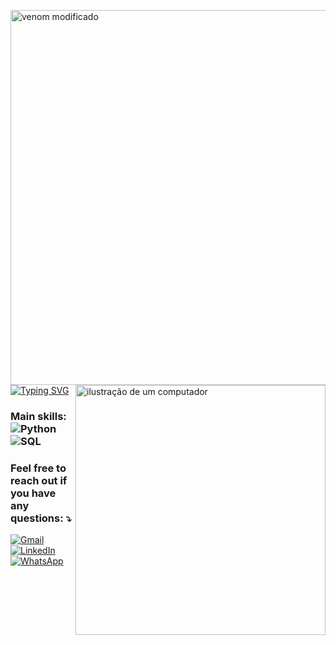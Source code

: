 
<img src="https://capsule-render.vercel.app/api?type=venom&height=200&color=0:573666,100:2E00F3&text=Hi%20There&reversal=false&fontColor=c0c0c0&fontAlign=20&descAlign=50&textBg=false&descAlignY=60&fontAlignY=20" alt="venom modificado" min-width="600px" max-width="600px" width="600px"
align="left">


<img src="https://raw.githubusercontent.com/MicaelliMedeiros/micaellimedeiros/master/image/computer-illustration.png" alt="ilustração de um computador" min-width="400px" max-width="400px" width="400px" align="right">


[![Typing SVG](https://readme-typing-svg.herokuapp.com/?color=c0c0c0&size=35&center=true&vCenter=true&width=1000&lines=My+name+is+Thiago+Patrício;I'm+34+years+old;I'm+from+Brazil;Data+Scientist;Be+Welcome)](https://git.io/typing-svg)


 ### Main skills: ![Python](https://img.shields.io/badge/Python-3776AB?style=for-the-badge&logo=python&logoColor=white)&nbsp; ![SQL](https://img.shields.io/badge/-SQL-0D1117?style=for-the-badge&logo=sql&labelColor=0D1117)&nbsp;

### Feel free to reach out if you have any questions: ⤵️

<p align="left">
  <a href="mailto:thiago.lino.patricio@gmail.com" title="Gmail">
    <img src="https://img.shields.io/badge/-Gmail-FF0000?style=flat-square&labelColor=FF0000&logo=gmail&logoColor=white" alt="Gmail"/>
  </a>
  <a href="https://www.linkedin.com/in/thiago-patrício-389a1a9b" title="LinkedIn">
    <img src="https://img.shields.io/badge/-Linkedin-0e76a8?style=flat-square&logo=Linkedin&logoColor=white" alt="LinkedIn"/>
  </a>
  <a href="https://wa.me/5561995524761?text=Olá%2C%20vim%20pelo%20GitHub!" title="WhatsApp">
    <img src="https://img.shields.io/badge/-WhatsApp-25d366?style=flat-square&labelColor=25d366&logo=whatsapp&logoColor=white" alt="WhatsApp"/>
  </a>
</p>

